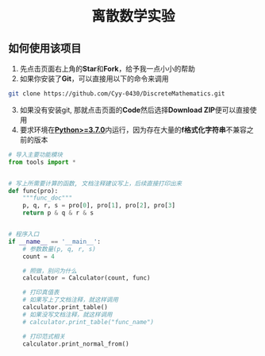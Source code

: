 # <div align="center">离散数学实验</div>

## 如何使用该项目
1. 先点击页面右上角的**Star**和**Fork**，给予我一点小小的帮助
2. 如果你安装了**Git**，可以直接用以下的命令来调用
```bash
git clone https://github.com/Cyy-0430/DiscreteMathematics.git
```
3. 如果没有安装git, 那就点击页面的**Code**然后选择**Download ZIP**便可以直接使用
4. 要求环境在[**Python>=3.7.0**](https://www.python.org/)内运行，因为存在大量的**f格式化字符串**不兼容之前的版本
```python
# 导入主要功能模块
from tools import *


# 写上所需要计算的函数, 文档注释建议写上，后续直接打印出来
def func(pro):
    """func_doc"""
    p, q, r, s = pro[0], pro[1], pro[2], pro[3]
    return p & q & r & s


# 程序入口
if __name__ == '__main__':
    # 参数数量(p, q, r, s)
    count = 4

    # 照做，别问为什么
    calculator = Calculator(count, func)

    # 打印真值表
    # 如果写上了文档注释，就这样调用
    calculator.print_table()
    # 如果没写文档注释，就这样调用
    # calculator.print_table("func_name")

    # 打印范式相关
    calculator.print_normal_from()

```